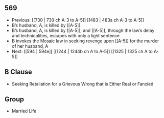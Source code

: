 ## 569
- Previous: [[730 | 730 ch A-3 to A-5]] [[483 | 483a ch A-3 to A-5]] 
- B’s husband, A, is killed by [[A-5]]
- B’s husband, A, is killed by [[A-5]]; and [[A-5]], through the law’s delay and technicalities, escapes with only a light sentence
- B invokes the Mosaic law in seeking revenge upon [[A-5]] for the murder of her husband, A
- Next: [[594 | 594e]] [[1244 | 1244b ch A to A-5]] [[1325 | 1325 ch A to A-5]] 

## B Clause
- Seeking Retaliation for a Grievous Wrong that is Either Real or Fancied

## Group
- Married Life


